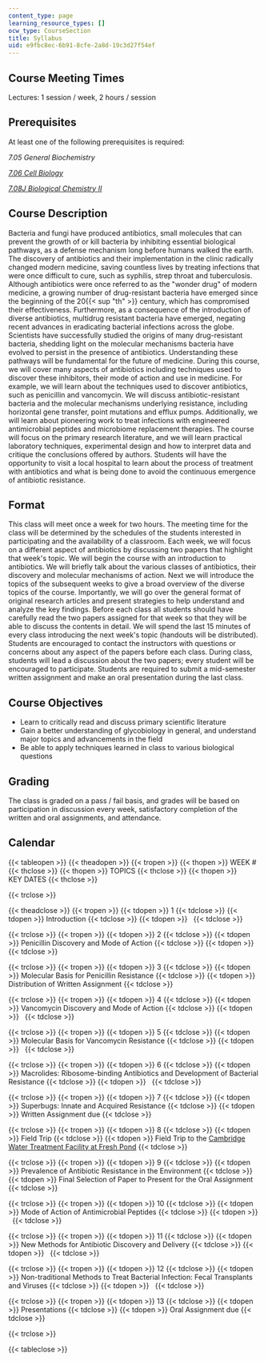 ```yaml
---
content_type: page
learning_resource_types: []
ocw_type: CourseSection
title: Syllabus
uid: e9fbc8ec-6b91-8cfe-2a8d-19c3d27f54ef
---
```


Course Meeting Times
--------------------

Lectures: 1 session / week, 2 hours / session

Prerequisites
-------------

At least one of the following prerequisites is required:

_7.05 General Biochemistry_

[_7.06_ _Cell Biology_](/courses/7-06-cell-biology-spring-2007)

[_7.08J Biological Chemistry II_](/courses/5-08j-biological-chemistry-ii-spring-2004/)

Course Description
------------------

Bacteria and fungi have produced antibiotics, small molecules that can prevent the growth of or kill bacteria by inhibiting essential biological pathways, as a defense mechanism long before humans walked the earth. The discovery of antibiotics and their implementation in the clinic radically changed modern medicine, saving countless lives by treating infections that were once difficult to cure, such as syphilis, strep throat and tuberculosis. Although antibiotics were once referred to as the "wonder drug" of modern medicine, a growing number of drug-resistant bacteria have emerged since the beginning of the 20{{< sup "th" >}} century, which has compromised their effectiveness. Furthermore, as a consequence of the introduction of diverse antibiotics, multidrug resistant bacteria have emerged, negating recent advances in eradicating bacterial infections across the globe. Scientists have successfully studied the origins of many drug-resistant bacteria, shedding light on the molecular mechanisms bacteria have evolved to persist in the presence of antibiotics. Understanding these pathways will be fundamental for the future of medicine. During this course, we will cover many aspects of antibiotics including techniques used to discover these inhibitors, their mode of action and use in medicine. For example, we will learn about the techniques used to discover antibiotics, such as penicillin and vancomycin. We will discuss antibiotic-resistant bacteria and the molecular mechanisms underlying resistance, including horizontal gene transfer, point mutations and efflux pumps. Additionally, we will learn about pioneering work to treat infections with engineered antimicrobial peptides and microbiome replacement therapies. The course will focus on the primary research literature, and we will learn practical laboratory techniques, experimental design and how to interpret data and critique the conclusions offered by authors. Students will have the opportunity to visit a local hospital to learn about the process of treatment with antibiotics and what is being done to avoid the continuous emergence of antibiotic resistance.

Format
------

This class will meet once a week for two hours. The meeting time for the class will be determined by the schedules of the students interested in participating and the availability of a classroom. Each week, we will focus on a different aspect of antibiotics by discussing two papers that highlight that week's topic. We will begin the course with an introduction to antibiotics. We will briefly talk about the various classes of antibiotics, their discovery and molecular mechanisms of action. Next we will introduce the topics of the subsequent weeks to give a broad overview of the diverse topics of the course. Importantly, we will go over the general format of original research articles and present strategies to help understand and analyze the key findings. Before each class all students should have carefully read the two papers assigned for that week so that they will be able to discuss the contents in detail. We will spend the last 15 minutes of every class introducing the next week's topic (handouts will be distributed). Students are encouraged to contact the instructors with questions or concerns about any aspect of the papers before each class. During class, students will lead a discussion about the two papers; every student will be encouraged to participate. Students are required to submit a mid-semester written assignment and make an oral presentation during the last class.

Course Objectives
-----------------

*   Learn to critically read and discuss primary scientific literature
*   Gain a better understanding of glycobiology in general, and understand major topics and advancements in the field
*   Be able to apply techniques learned in class to various biological questions

Grading
-------

The class is graded on a pass / fail basis, and grades will be based on participation in discussion every week, satisfactory completion of the written and oral assignments, and attendance.

Calendar
--------

{{< tableopen >}}
{{< theadopen >}}
{{< tropen >}}
{{< thopen >}}
WEEK #
{{< thclose >}}
{{< thopen >}}
TOPICS
{{< thclose >}}
{{< thopen >}}
KEY DATES
{{< thclose >}}

{{< trclose >}}

{{< theadclose >}}
{{< tropen >}}
{{< tdopen >}}
1
{{< tdclose >}}
{{< tdopen >}}
Introduction
{{< tdclose >}}
{{< tdopen >}}
 
{{< tdclose >}}

{{< trclose >}}
{{< tropen >}}
{{< tdopen >}}
2
{{< tdclose >}}
{{< tdopen >}}
Penicillin Discovery and Mode of Action
{{< tdclose >}}
{{< tdopen >}}
 
{{< tdclose >}}

{{< trclose >}}
{{< tropen >}}
{{< tdopen >}}
3
{{< tdclose >}}
{{< tdopen >}}
Molecular Basis for Penicillin Resistance
{{< tdclose >}}
{{< tdopen >}}
Distribution of Written Assignment
{{< tdclose >}}

{{< trclose >}}
{{< tropen >}}
{{< tdopen >}}
4
{{< tdclose >}}
{{< tdopen >}}
Vancomycin Discovery and Mode of Action
{{< tdclose >}}
{{< tdopen >}}
 
{{< tdclose >}}

{{< trclose >}}
{{< tropen >}}
{{< tdopen >}}
5
{{< tdclose >}}
{{< tdopen >}}
Molecular Basis for Vancomycin Resistance
{{< tdclose >}}
{{< tdopen >}}
 
{{< tdclose >}}

{{< trclose >}}
{{< tropen >}}
{{< tdopen >}}
6
{{< tdclose >}}
{{< tdopen >}}
Macrolides: Ribosome-binding Antibiotics and Development of Bacterial Resistance
{{< tdclose >}}
{{< tdopen >}}
 
{{< tdclose >}}

{{< trclose >}}
{{< tropen >}}
{{< tdopen >}}
7
{{< tdclose >}}
{{< tdopen >}}
Superbugs: Innate and Acquired Resistance
{{< tdclose >}}
{{< tdopen >}}
Written Assignment due
{{< tdclose >}}

{{< trclose >}}
{{< tropen >}}
{{< tdopen >}}
8
{{< tdclose >}}
{{< tdopen >}}
Field Trip
{{< tdclose >}}
{{< tdopen >}}
Field Trip to the [Cambridge Water Treatment Facility at Fresh Pond](https://www.cambridgema.gov/Water/freshpondreservation)
{{< tdclose >}}

{{< trclose >}}
{{< tropen >}}
{{< tdopen >}}
9
{{< tdclose >}}
{{< tdopen >}}
Prevalence of Antibiotic Resistance in the Environment
{{< tdclose >}}
{{< tdopen >}}
Final Selection of Paper to Present for the Oral Assignment
{{< tdclose >}}

{{< trclose >}}
{{< tropen >}}
{{< tdopen >}}
10
{{< tdclose >}}
{{< tdopen >}}
Mode of Action of Antimicrobial Peptides
{{< tdclose >}}
{{< tdopen >}}
 
{{< tdclose >}}

{{< trclose >}}
{{< tropen >}}
{{< tdopen >}}
11
{{< tdclose >}}
{{< tdopen >}}
New Methods for Antibiotic Discovery and Delivery
{{< tdclose >}}
{{< tdopen >}}
 
{{< tdclose >}}

{{< trclose >}}
{{< tropen >}}
{{< tdopen >}}
12
{{< tdclose >}}
{{< tdopen >}}
Non-traditional Methods to Treat Bacterial Infection: Fecal Transplants and Viruses
{{< tdclose >}}
{{< tdopen >}}
 
{{< tdclose >}}

{{< trclose >}}
{{< tropen >}}
{{< tdopen >}}
13
{{< tdclose >}}
{{< tdopen >}}
Presentations
{{< tdclose >}}
{{< tdopen >}}
Oral Assignment due
{{< tdclose >}}

{{< trclose >}}

{{< tableclose >}}